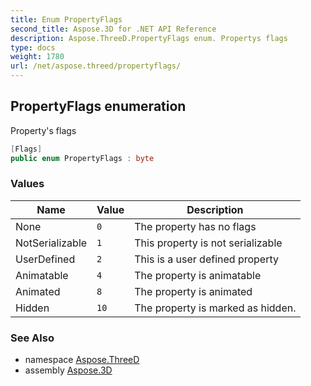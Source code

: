 ```yaml
---
title: Enum PropertyFlags
second_title: Aspose.3D for .NET API Reference
description: Aspose.ThreeD.PropertyFlags enum. Propertys flags
type: docs
weight: 1780
url: /net/aspose.threed/propertyflags/
---
```

## PropertyFlags enumeration

Property's flags

```csharp
[Flags]
public enum PropertyFlags : byte
```

### Values

| Name | Value | Description |
| --- | --- | --- |
| None | `0` | The property has no flags |
| NotSerializable | `1` | This property is not serializable |
| UserDefined | `2` | This is a user defined property |
| Animatable | `4` | The property is animatable |
| Animated | `8` | The property is animated |
| Hidden | `10` | The property is marked as hidden. |

### See Also

* namespace [Aspose.ThreeD](../../aspose.threed/)
* assembly [Aspose.3D](../../)


